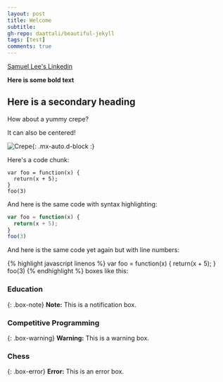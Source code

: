 ```yaml
---
layout: post
title: Welcome
subtitle: 
gh-repo: daattali/beautiful-jekyll
tags: [test]
comments: true
---
```


[Samuel Lee's Linkedin](https://www.linkedin.com/in/samatbryan/) 

**Here is some bold text**

## Here is a secondary heading

How about a yummy crepe?


It can also be centered!

![Crepe](https://s3-media3.fl.yelpcdn.com/bphoto/cQ1Yoa75m2yUFFbY2xwuqw/348s.jpg){: .mx-auto.d-block :}

Here's a code chunk:

~~~
var foo = function(x) {
  return(x + 5);
}
foo(3)
~~~

And here is the same code with syntax highlighting:

```javascript
var foo = function(x) {
  return(x + 5);
}
foo(3)
```

And here is the same code yet again but with line numbers:

{% highlight javascript linenos %}
var foo = function(x) {
  return(x + 5);
}
foo(3)
{% endhighlight %}
 boxes like this:

### Education

{: .box-note}
**Note:** This is a notification box.

### Competitive Programming

{: .box-warning}
**Warning:** This is a warning box.

### Chess

{: .box-error}
**Error:** This is an error box.


